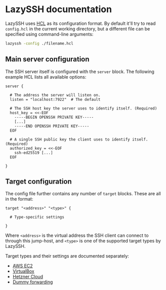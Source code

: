 # LazySSH documentation

LazySSH uses [HCL] as its configuration format. By default it'll try to read
`config.hcl` in the current working directory, but a different file can be
specified using command-line arguments:

```sh
lazyssh -config ./filename.hcl
```

[hcl]: https://pkg.go.dev/github.com/hashicorp/hcl/v2@v2.7.0

## Main server configuration

The SSH server itself is configured with the `server` block. The following
example HCL lists all available options:

```hcl
server {

  # The address the server will listen on.
  listen = "localhost:7922"  # The default

  # The SSH host key the server uses to identify itself. (Required)
  host_key = <<-EOF
    -----BEGIN OPENSSH PRIVATE KEY-----
    [...]
    -----END OPENSSH PRIVATE KEY-----
  EOF

  # A single SSH public key the client uses to identify itself. (Required)
  authorized_key = <<-EOF
    ssh-ed25519 [...]
  EOF

}
```

## Target configuration

The config file further contains any number of `target` blocks. These are all
in the format:

```hcl
target "<address>" "<type>" {

  # Type-specific settings

}
```

Where `<address>` is the virtual address the SSH client can connect to through
this jump-host, and `<type>` is one of the supported target types by LazySSH.

Target types and their settings are documented separately:

- [AWS EC2](./providers/aws_ec2.md)
- [VirtualBox](./providers/virtualbox.md)
- [Hetzner Cloud](./providers/hcloud.md)
- [Dummy forwarding](./providers/forward.md)
